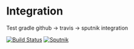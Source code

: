 # Integration
Test gradle github -> travis -> sputnik integration

[![Build Status](https://travis-ci.org/time2die/Integration.svg?branch=master)](https://travis-ci.org/time2die/Integration) [![Sputnik](https://sputnik.ci/conf/badge)](https://sputnik.ci/app#/builds/time2die/Integration) 
